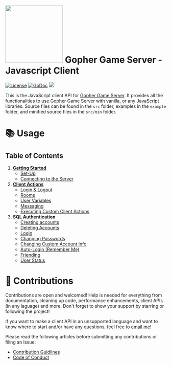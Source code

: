 # <img src="https://raw.githubusercontent.com/hewiefreeman/GopherClientJS/master/JS_Gopher.png" width="180" height="180"> Gopher Game Server - Javascript Client

[![License](https://img.shields.io/badge/License-Apache%202.0-blue.svg)](https://opensource.org/licenses/Apache-2.0) [![GoDoc](https://godoc.org/github.com/hewiefreeman/GopherGameServer?status.svg)](https://godoc.org/github.com/hewiefreeman/GopherGameServer) <img src="https://img.shields.io/badge/version-v1.0--beta.1-blue.svg">

This is the JavaScript client API for [Gopher Game Server](https://github.com/hewiefreeman/GopherGameServer). It provides all the functionalities to use Gopher Game Server with vanilla, or any JavaScript libraries. Source files can be found in the `src` folder, examples in the `example` folder, and minified source files in the `src/min` folder.

# :books: Usage

## Table of Contents

1) [**Getting Started**](https://github.com/hewiefreeman/GopherClientJS/wiki/Getting-Started)
   - [Set-Up](https://github.com/hewiefreeman/GopherClientJS/wiki/Getting-Started#set-up)
   - [Connecting to the Server](https://github.com/hewiefreeman/GopherClientJS/wiki/Getting-Started#connecting-to-the-server)
2) [**Client Actions**](https://github.com/hewiefreeman/GopherClientJS/wiki/Client-Actions)
   - [Login & Logout](https://github.com/hewiefreeman/GopherClientJS/wiki/Client-Actions#login--logout)
   - [Rooms](https://github.com/hewiefreeman/GopherClientJS/wiki/Client-Actions#rooms)
   - [User Variables](https://github.com/hewiefreeman/GopherClientJS/wiki/Client-Actions#user-variables)
   - [Messaging](https://github.com/hewiefreeman/GopherClientJS/wiki/Client-Actions#messaging)
   - [Executing Custom Client Actions](https://github.com/hewiefreeman/GopherClientJS/wiki/Client-Actions#executing-custom-client-actions)
3) [**SQL Authentication**](https://github.com/hewiefreeman/GopherClientJS/wiki/SQL-Authentication)
   - [Creating accounts](https://github.com/hewiefreeman/GopherClientJS/wiki/SQL-Authentication#creating-accounts)
   - [Deleting Accounts](https://github.com/hewiefreeman/GopherClientJS/wiki/SQL-Authentication#deleting-accounts)
   - [Login](https://github.com/hewiefreeman/GopherClientJS/wiki/SQL-Authentication#login)
   - [Changing Passwords](https://github.com/hewiefreeman/GopherClientJS/wiki/SQL-Authentication#changing-passwords)
   - [Changing Custom Account Info](https://github.com/hewiefreeman/GopherClientJS/wiki/SQL-Authentication#changing-custom-account-info)
   - [Auto-Login (Remember Me)](https://github.com/hewiefreeman/GopherClientJS/wiki/SQL-Authentication#auto-login-remember-me)
   - [Friending](https://github.com/hewiefreeman/GopherClientJS/wiki/SQL-Authentication#friending)
   - [User Status](https://github.com/hewiefreeman/GopherClientJS/wiki/SQL-Authentication#user-status)

# :milky_way: Contributions
Contributions are open and welcomed! Help is needed for everything from documentation, cleaning up code, performance enhancements, client APIs (in any laguage) and more. Don't forget to show your support by starring or following the project!

If you want to make a client API in an unsupported language and want to know where to start and/or have any questions, feel free to [email me](mailto:dominiquedebergue@gmail.com?subject=[GitHub]%20Gopher%20Game%20Server)!

Please read the following articles before submitting any contributions or filing an Issue:

 - [Contribution Guidlines](https://github.com/hewiefreeman/GopherGameServer/blob/master/CONTRIBUTING.md)
 - [Code of Conduct](https://github.com/hewiefreeman/GopherGameServer/blob/master/CODE_OF_CONDUCT.md)
